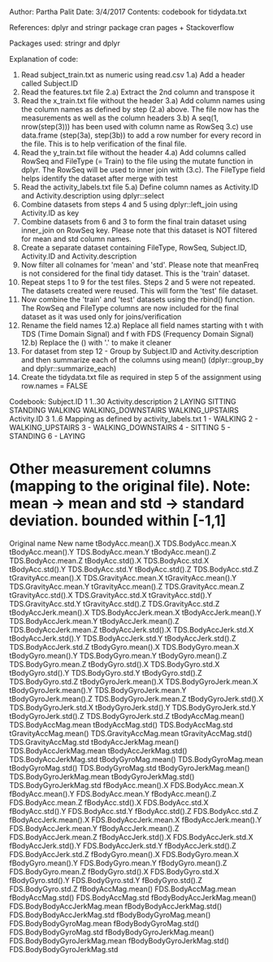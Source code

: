 Author: Partha Palit
Date: 3/4/2017
Contents: codebook for tidydata.txt

References: dplyr and stringr package cran pages + Stackoverflow

Packages used: stringr and dplyr

Explanation of code:
1. Read subject_train.txt as numeric using read.csv
	1.a) Add a header called Subject.ID
2. Read the features.txt file
	2.a) Extract the 2nd column and transpose it
3. Read the x_train.txt file without the header
	3.a) Add column names using the column names as defined by step (2.a) above. The file now has the measurements as well as the column headers
	3.b) A seq(1, nrow(step(3))) has been used with column name as RowSeq
	3.c) use data.frame (step(3a), step(3b)) to add a row number for every record in the file. This is to help verification of the final file. 
4. Read the y_train.txt file without the header
	4.a) Add columns called RowSeq and FileType (= Train) to the file using the mutate function in dplyr. The RowSeq will be used to inner join with (3.c). The FileType field helps identify the dataset after merge with test
5. Read the activity_labels.txt file
	5.a) Define column names as Activity.ID and Activity.description using dplyr::select
6. Combine datasets from steps 4 and 5 using dplyr::left_join using Activity.ID as key
7. Combine datasets from 6 and 3 to form the final train dataset using inner_join on RowSeq key. Please note that this dataset is NOT filtered for mean and std column names.
8. Create a separate dataset containing FileType, RowSeq, Subject.ID, Activity.ID and Activity.description
9. Now filter all colnames for 'mean' and 'std'. Please note that meanFreq is not considered for the final tidy dataset. This is the 'train' dataset.
10. Repeat steps 1 to 9 for the test files. Steps 2 and 5 were not repeated. The datasets created were reused. This will form the 'test' file dataset.
11. Now combine the 'train' and 'test' datasets using the rbind() function. The RowSeq and FileType columns are now included for the final dataset as it was used only for joins/verification
12.  Rename the field names
	12.a) Replace all field names starting with t with TDS (Time Domain Signal) and f with FDS (Frequency Domain Signal)
	12.b) Replace the () with '.' to make it cleaner
13. For dataset from step 12 - Group by Subject.ID and Activity.description and then summarize each of the columns using mean() (dplyr::group_by and dplyr::summarize_each)
14. Create the tidydata.txt file as required in step 5 of the assignment using row.names = FALSE

	
Codebook:
Subject.ID 	1
	1..30
Activity.description	2
	LAYING
	SITTING
	STANDING
	WALKING
	WALKING_DOWNSTAIRS
	WALKING_UPSTAIRS
Activity.ID		3
	1..6
	Mapping as defined by activity_labels.txt
	1 -	WALKING
	2 -	WALKING_UPSTAIRS
	3 -	WALKING_DOWNSTAIRS
	4 -	SITTING
	5 -	STANDING
	6 -	LAYING	
# Other measurement columns (mapping to the original file). Note: mean -> mean and std -> standard deviation. bounded within [-1,1]
Original name		New name
tBodyAcc.mean().X	TDS.BodyAcc.mean.X
tBodyAcc.mean().Y	TDS.BodyAcc.mean.Y
tBodyAcc.mean().Z	TDS.BodyAcc.mean.Z
tBodyAcc.std().X	TDS.BodyAcc.std.X
tBodyAcc.std().Y	TDS.BodyAcc.std.Y
tBodyAcc.std().Z	TDS.BodyAcc.std.Z
tGravityAcc.mean().X	TDS.GravityAcc.mean.X
tGravityAcc.mean().Y	TDS.GravityAcc.mean.Y
tGravityAcc.mean().Z	TDS.GravityAcc.mean.Z
tGravityAcc.std().X	TDS.GravityAcc.std.X
tGravityAcc.std().Y	TDS.GravityAcc.std.Y
tGravityAcc.std().Z	TDS.GravityAcc.std.Z
tBodyAccJerk.mean().X	TDS.BodyAccJerk.mean.X
tBodyAccJerk.mean().Y	TDS.BodyAccJerk.mean.Y
tBodyAccJerk.mean().Z	TDS.BodyAccJerk.mean.Z
tBodyAccJerk.std().X	TDS.BodyAccJerk.std.X
tBodyAccJerk.std().Y	TDS.BodyAccJerk.std.Y
tBodyAccJerk.std().Z	TDS.BodyAccJerk.std.Z
tBodyGyro.mean().X	TDS.BodyGyro.mean.X
tBodyGyro.mean().Y	TDS.BodyGyro.mean.Y
tBodyGyro.mean().Z	TDS.BodyGyro.mean.Z
tBodyGyro.std().X	TDS.BodyGyro.std.X
tBodyGyro.std().Y	TDS.BodyGyro.std.Y
tBodyGyro.std().Z	TDS.BodyGyro.std.Z
tBodyGyroJerk.mean().X	TDS.BodyGyroJerk.mean.X
tBodyGyroJerk.mean().Y	TDS.BodyGyroJerk.mean.Y
tBodyGyroJerk.mean().Z	TDS.BodyGyroJerk.mean.Z
tBodyGyroJerk.std().X	TDS.BodyGyroJerk.std.X
tBodyGyroJerk.std().Y	TDS.BodyGyroJerk.std.Y
tBodyGyroJerk.std().Z	TDS.BodyGyroJerk.std.Z
tBodyAccMag.mean()	TDS.BodyAccMag.mean
tBodyAccMag.std()	TDS.BodyAccMag.std
tGravityAccMag.mean()	TDS.GravityAccMag.mean
tGravityAccMag.std()	TDS.GravityAccMag.std
tBodyAccJerkMag.mean()	TDS.BodyAccJerkMag.mean
tBodyAccJerkMag.std()	TDS.BodyAccJerkMag.std
tBodyGyroMag.mean()	TDS.BodyGyroMag.mean
tBodyGyroMag.std()	TDS.BodyGyroMag.std
tBodyGyroJerkMag.mean()	TDS.BodyGyroJerkMag.mean
tBodyGyroJerkMag.std()	TDS.BodyGyroJerkMag.std
fBodyAcc.mean().X	FDS.BodyAcc.mean.X
fBodyAcc.mean().Y	FDS.BodyAcc.mean.Y
fBodyAcc.mean().Z	FDS.BodyAcc.mean.Z
fBodyAcc.std().X	FDS.BodyAcc.std.X
fBodyAcc.std().Y	FDS.BodyAcc.std.Y
fBodyAcc.std().Z	FDS.BodyAcc.std.Z
fBodyAccJerk.mean().X	FDS.BodyAccJerk.mean.X
fBodyAccJerk.mean().Y	FDS.BodyAccJerk.mean.Y
fBodyAccJerk.mean().Z	FDS.BodyAccJerk.mean.Z
fBodyAccJerk.std().X	FDS.BodyAccJerk.std.X
fBodyAccJerk.std().Y	FDS.BodyAccJerk.std.Y
fBodyAccJerk.std().Z	FDS.BodyAccJerk.std.Z
fBodyGyro.mean().X	FDS.BodyGyro.mean.X
fBodyGyro.mean().Y	FDS.BodyGyro.mean.Y
fBodyGyro.mean().Z	FDS.BodyGyro.mean.Z
fBodyGyro.std().X	FDS.BodyGyro.std.X
fBodyGyro.std().Y	FDS.BodyGyro.std.Y
fBodyGyro.std().Z	FDS.BodyGyro.std.Z
fBodyAccMag.mean()	FDS.BodyAccMag.mean
fBodyAccMag.std()	FDS.BodyAccMag.std
fBodyBodyAccJerkMag.mean()	FDS.BodyBodyAccJerkMag.mean
fBodyBodyAccJerkMag.std()	FDS.BodyBodyAccJerkMag.std
fBodyBodyGyroMag.mean()	FDS.BodyBodyGyroMag.mean
fBodyBodyGyroMag.std()	FDS.BodyBodyGyroMag.std
fBodyBodyGyroJerkMag.mean()	FDS.BodyBodyGyroJerkMag.mean
fBodyBodyGyroJerkMag.std()	FDS.BodyBodyGyroJerkMag.std
	
	
	

	
 


		